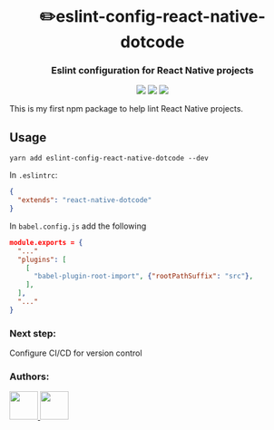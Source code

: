 <h1 align="center"> ✏️eslint-config-react-native-dotcode </h1>
<h3 align="center">Eslint configuration for React Native projects</h3>


<p align="center">

<img src="https://img.shields.io/github/package-json/v/yarapolana/eslint-config-react-native-dotcode.svg">
<img src="https://img.shields.io/github/license/yarapolana/eslint-config-react-native-dotcode.svg">
<a href="https://yarapolana.com"><img src="https://img.shields.io/badge/createdby-yarapolana-red.svg" ></a>

</p>

<p>This is my first npm package to help lint React Native projects.</p>


## Usage

```
yarn add eslint-config-react-native-dotcode --dev
```

In `.eslintrc`:

```json
{
  "extends": "react-native-dotcode"
}
```

In `babel.config.js` add the following

```json
module.exports = {
  "..."
  "plugins": [
    [
      "babel-plugin-root-import", {"rootPathSuffix": "src"},
    ],
  ],
  "..."
}
```

### Next step:

Configure CI/CD for version control


### Authors:

<p>
  <a href="https://github.com/yarapolana">
    <img src="https://avatars0.githubusercontent.com/u/19730118?s=460&v=4" width="50" height="50">
  </a>
  <a href="https://dotcode.is">
    <img src="https://dotcode.is/images/logo_dark.svg" width="50" height="50">
  </a>
</p>
